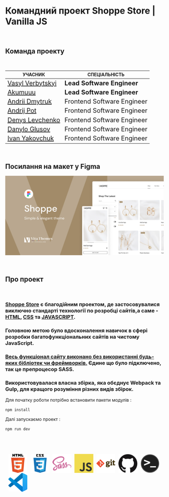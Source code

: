 # Командний проект **Shoppe Store** | Vanilla JS

&nbsp;

## Команда проекту

&nbsp;

| УЧАСНИК                                                                                                        | СПЕЦІАЛЬНІСТЬ                                                  |
| -------------------------------------------------------------------------------------------------------------- | -------------------------------------------------------------- |
| <span style="font-size:20px">[Vasyl Verbytskyi](https://github.com/San88Francisco 'Перейти на Git Hub')</span> | <span style="font-size:20px">**Lead Software Engineer**</span> |
| <span style="font-size:20px">[Akumuuu](https://github.com/Akumuuu 'Перейти на Git Hub')</span>                 | <span style="font-size:20px">**Lead Software Engineer**</span> |
| <span style="font-size:20px">[Andrii Dmytruk](https://github.com/admitruk237 'Перейти на Git Hub')</span>      | <span style="font-size:20px">Frontend Software Engineer</span> |
| <span style="font-size:20px">[Andrij Pot](https://github.com/AndrijPot 'Перейти на Git Hub')</span>            | <span style="font-size:20px">Frontend Software Engineer</span> |
| <span style="font-size:20px">[Denys Levchenko](https://github.com/gitdenlev 'Перейти на Git Hub')</span>       | <span style="font-size:20px">Frontend Software Engineer</span> |
| <span style="font-size:20px">[Danylo Glusov](https://github.com/Xlussov 'Перейти на Git Hub')</span>           | <span style="font-size:20px">Frontend Software Engineer</span> |
| <span style="font-size:20px">[Ivan Yakovchuk](https://github.com/YakovchukIvan 'Перейти на Git Hub')</span>    | <span style="font-size:20px">Frontend Software Engineer</span> |

&nbsp;

## Посилання на макет у Figma

[![Logo](./src/assets/img/Cover-figma.jpg)](<https://www.figma.com/file/yYKzT2pnaAR7UVJQKVhGJz/Shoppe-(Community)-(Copy)?type=design&node-id=1908-2067&mode=design&t=uM9WecxIjNGtVyRj-0> 'Перейти на проект')

&nbsp;

## Про проект

&nbsp;

### [**Shoppe Store**](https://gleeful-faloodeh-752787.netlify.app/ 'Перейти на сайт проекту') є благодійним проектом, де застосовувалися виключно стандарті технології по розробці сайтів,а саме - <u>**HTML**</u>, <u>**CSS**</u> та <u>**JAVASCRIPT**</u>.

### Головною метою було вдосконалення навичок в сфері розробки багатофункціональних сайтів на чистому JavaScript.

### <u>**Весь функціонал сайту виконано без використанні будь-яких бібліотек чи фреймворків.**</u> Єдине що було підключено, так це препроцесор SASS.

### Використовувалася власна збірка, яка обєднує Webpack та Gulp, для кращого розуміння різних видів збірок.

Для початку роботи потрібно встановити пакети модулів :

```
npm install
```

Далі запускаємо проект :

```
npm run dev
```

## &nbsp;

<img title='HTML5' align="left" alt="HTML5" width="60px" src="https://raw.githubusercontent.com/github/explore/80688e429a7d4ef2fca1e82350fe8e3517d3494d/topics/html/html.png"  style="margin-left: 10px;" />

<img title='CSS3' align="left" alt="CSS3" width="60px" src="https://raw.githubusercontent.com/github/explore/80688e429a7d4ef2fca1e82350fe8e3517d3494d/topics/css/css.png" style="margin-left: 10px;"/>

<img title='Sass' align="left" alt="Sass" width="60px" src="https://raw.githubusercontent.com/github/explore/80688e429a7d4ef2fca1e82350fe8e3517d3494d/topics/sass/sass.png" style="margin-left: 10px;"/>
<img title='img' align="left" alt="JavaScript" width="60px" src="https://raw.githubusercontent.com/github/explore/80688e429a7d4ef2fca1e82350fe8e3517d3494d/topics/javascript/javascript.png" style="margin-left: 10px;"/>

<img title='img' align="left" alt="Git" width="60px" src="https://raw.githubusercontent.com/github/explore/80688e429a7d4ef2fca1e82350fe8e3517d3494d/topics/git/git.png" style="margin-left: 10px;"/>

<img title='img' align="left" alt="GitHub" width="60px" src="https://raw.githubusercontent.com/github/explore/78df643247d429f6cc873026c0622819ad797942/topics/github/github.png" style="margin-left: 10px;"/>

<img title='img' align="left" alt="Terminal" width="60px" src="https://raw.githubusercontent.com/github/explore/80688e429a7d4ef2fca1e82350fe8e3517d3494d/topics/terminal/terminal.png" style="margin-left: 10px;"/>

<img title='img' alt="Visual Studio Code" width="60px" src="https://raw.githubusercontent.com/github/explore/80688e429a7d4ef2fca1e82350fe8e3517d3494d/topics/visual-studio-code/visual-studio-code.png" style="margin-left: 10px;"/>
